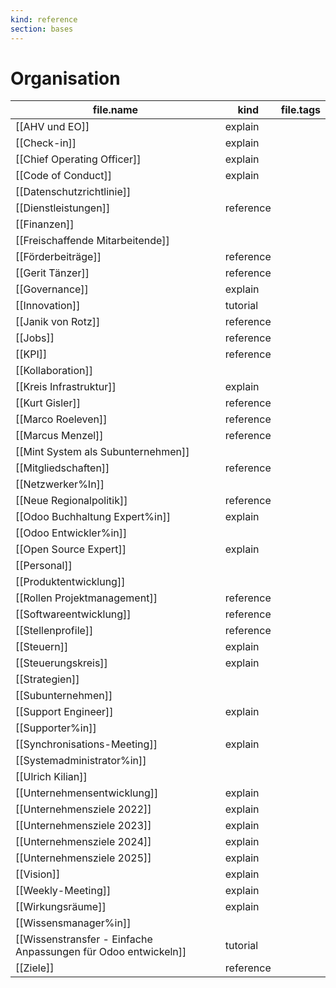 ```yaml
---
kind: reference
section: bases
---
```


# Organisation

| file.name                                                      | kind      | file.tags |
| -------------------------------------------------------------- | --------- | --------- |
| [[AHV und EO]]                                                 | explain   |           |
| [[Check-in]]                                                   | explain   |           |
| [[Chief Operating Officer]]                                    | explain   |           |
| [[Code of Conduct]]                                            | explain   |           |
| [[Datenschutzrichtlinie]]                                      |           |           |
| [[Dienstleistungen]]                                           | reference |           |
| [[Finanzen]]                                                   |           |           |
| [[Freischaffende Mitarbeitende]]                               |           |           |
| [[Förderbeiträge]]                                             | reference |           |
| [[Gerit Tänzer]]                                               | reference |           |
| [[Governance]]                                                 | explain   |           |
| [[Innovation]]                                                 | tutorial  |           |
| [[Janik von Rotz]]                                             | reference |           |
| [[Jobs]]                                                       | reference |           |
| [[KPI]]                                                        | reference |           |
| [[Kollaboration]]                                              |           |           |
| [[Kreis Infrastruktur]]                                        | explain   |           |
| [[Kurt Gisler]]                                                | reference |           |
| [[Marco Roeleven]]                                             | reference |           |
| [[Marcus Menzel]]                                              | reference |           |
| [[Mint System als Subunternehmen]]                             |           |           |
| [[Mitgliedschaften]]                                           | reference |           |
| [[Netzwerker%In]]                                              |           |           |
| [[Neue Regionalpolitik]]                                       | reference |           |
| [[Odoo Buchhaltung Expert%in]]                                 | explain   |           |
| [[Odoo Entwickler%in]]                                         |           |           |
| [[Open Source Expert]]                                         | explain   |           |
| [[Personal]]                                                   |           |           |
| [[Produktentwicklung]]                                         |           |           |
| [[Rollen Projektmanagement]]                                   | reference |           |
| [[Softwareentwicklung]]                                        | reference |           |
| [[Stellenprofile]]                                             | reference |           |
| [[Steuern]]                                                    | explain   |           |
| [[Steuerungskreis]]                                            | explain   |           |
| [[Strategien]]                                                 |           |           |
| [[Subunternehmen]]                                             |           |           |
| [[Support Engineer]]                                           | explain   |           |
| [[Supporter%in]]                                               |           |           |
| [[Synchronisations-Meeting]]                                   | explain   |           |
| [[Systemadministrator%in]]                                     |           |           |
| [[Ulrich Kilian]]                                              |           |           |
| [[Unternehmensentwicklung]]                                    | explain   |           |
| [[Unternehmensziele 2022]]                                     | explain   |           |
| [[Unternehmensziele 2023]]                                     | explain   |           |
| [[Unternehmensziele 2024]]                                     | explain   |           |
| [[Unternehmensziele 2025]]                                     | explain   |           |
| [[Vision]]                                                     | explain   |           |
| [[Weekly-Meeting]]                                             | explain   |           |
| [[Wirkungsräume]]                                              | explain   |           |
| [[Wissensmanager%in]]                                          |           |           |
| [[Wissenstransfer - Einfache Anpassungen für Odoo entwickeln]] | tutorial  |           |
| [[Ziele]]                                                      | reference |           |
